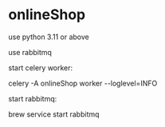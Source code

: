 # onlineShop
use python 3.11 or above

use rabbitmq

start celery worker:

celery -A onlineShop worker --loglevel=INFO

start rabbitmq:

brew service start rabbitmq